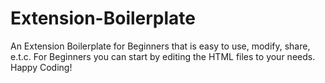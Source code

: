 # Extension-Boilerplate
An Extension Boilerplate for Beginners that is easy to use, modify, share, e.t.c.
For Beginners you can start by editing the HTML files to your needs.
Happy Coding!

